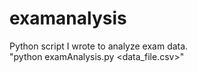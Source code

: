 # examanalysis
Python script I wrote to analyze exam data.  
"python examAnalysis.py <data_file.csv>"  
